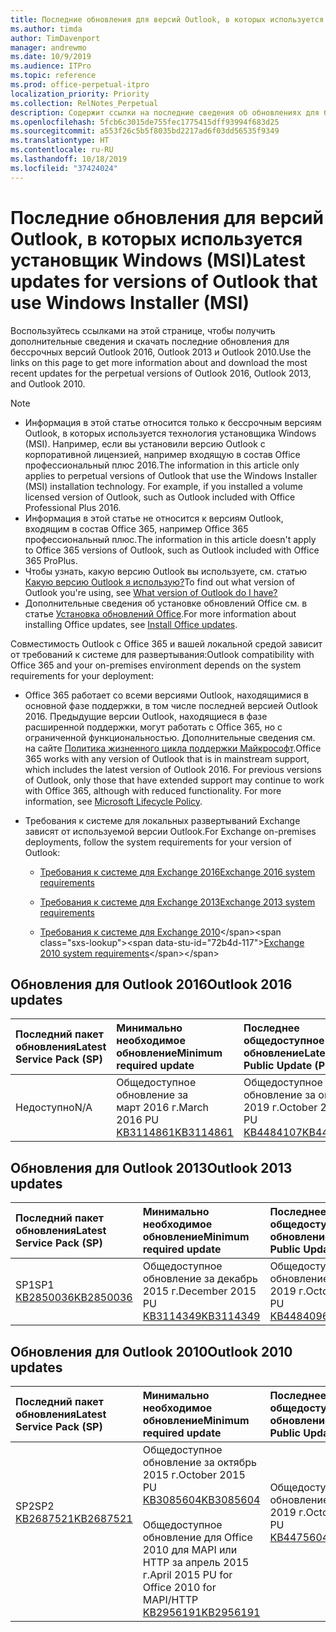 ```yaml
---
title: Последние обновления для версий Outlook, в которых используется установщик Windows (MSI)
ms.author: timda
author: TimDavenport
manager: andrewmo
ms.date: 10/9/2019
ms.audience: ITPro
ms.topic: reference
ms.prod: office-perpetual-itpro
localization_priority: Priority
ms.collection: RelNotes_Perpetual
description: Содержит ссылки на последние сведения об обновлениях для бессрочных версий Outlook 2016, Outlook 2013 и Outlook 2010 для ИТ-специалистов
ms.openlocfilehash: 5fcb6c3015de755fec1775415dff93994f683d25
ms.sourcegitcommit: a553f26c5b5f8035bd2217ad6f03dd56535f9349
ms.translationtype: HT
ms.contentlocale: ru-RU
ms.lasthandoff: 10/18/2019
ms.locfileid: "37424024"
---
```

# <a name="latest-updates-for-versions-of-outlook-that-use-windows-installer-msi"></a><span data-ttu-id="72b4d-103">Последние обновления для версий Outlook, в которых используется установщик Windows (MSI)</span><span class="sxs-lookup"><span data-stu-id="72b4d-103">Latest updates for versions of Outlook that use Windows Installer (MSI)</span></span>

<span data-ttu-id="72b4d-104">Воспользуйтесь ссылками на этой странице, чтобы получить дополнительные сведения и скачать последние обновления для бессрочных версий Outlook 2016, Outlook 2013 и Outlook 2010.</span><span class="sxs-lookup"><span data-stu-id="72b4d-104">Use the links on this page to get more information about and download the most recent updates for the perpetual versions of Outlook 2016, Outlook 2013, and Outlook 2010.</span></span>
  
> [!NOTE]
> - <span data-ttu-id="72b4d-p101">Информация в этой статье относится только к бессрочным версиям Outlook, в которых используется технология установщика Windows (MSI). Например, если вы установили версию Outlook с корпоративной лицензией, например входящую в состав Office профессиональный плюс 2016.</span><span class="sxs-lookup"><span data-stu-id="72b4d-p101">The information in this article only applies to perpetual versions of Outlook that use the Windows Installer (MSI) installation technology. For example, if you installed a volume licensed version of Outlook, such as Outlook included with Office Professional Plus 2016.</span></span>
> - <span data-ttu-id="72b4d-107">Информация в этой статье не относится к версиям Outlook, входящим в состав Office 365, например Office 365 профессиональный плюс.</span><span class="sxs-lookup"><span data-stu-id="72b4d-107">The information in this article doesn't apply to Office 365 versions of Outlook, such as Outlook included with Office 365 ProPlus.</span></span>
> - <span data-ttu-id="72b4d-108">Чтобы узнать, какую версию Outlook вы используете, см. статью [Какую версию Outlook я использую?](https://support.office.com/article/b3a9568c-edb5-42b9-9825-d48d82b2257c)</span><span class="sxs-lookup"><span data-stu-id="72b4d-108">To find out what version of Outlook you're using, see [What version of Outlook do I have?](https://support.office.com/article/b3a9568c-edb5-42b9-9825-d48d82b2257c)</span></span>
> - <span data-ttu-id="72b4d-109">Дополнительные сведения об установке обновлений Office см. в статье [Установка обновлений Office](https://support.office.com/article/2ab296f3-7f03-43a2-8e50-46de917611c5).</span><span class="sxs-lookup"><span data-stu-id="72b4d-109">For more information about installing Office updates, see [Install Office updates](https://support.office.com/article/2ab296f3-7f03-43a2-8e50-46de917611c5).</span></span> 
  
<span data-ttu-id="72b4d-110">Совместимость Outlook с Office 365 и вашей локальной средой зависит от требований к системе для развертывания:</span><span class="sxs-lookup"><span data-stu-id="72b4d-110">Outlook compatibility with Office 365 and your on-premises environment depends on the system requirements for your deployment:</span></span>
  
- <span data-ttu-id="72b4d-p102">Office 365 работает со всеми версиями Outlook, находящимися в основной фазе поддержки, в том числе последней версией Outlook 2016. Предыдущие версии Outlook, находящиеся в фазе расширенной поддержки, могут работать с Office 365, но с ограниченной функциональностью. Дополнительные сведения см. на сайте [Политика жизненного цикла поддержки Майкрософт](https://support.microsoft.com/lifecycle).</span><span class="sxs-lookup"><span data-stu-id="72b4d-p102">Office 365 works with any version of Outlook that is in mainstream support, which includes the latest version of Outlook 2016. For previous versions of Outlook, only those that have extended support may continue to work with Office 365, although with reduced functionality. For more information, see [Microsoft Lifecycle Policy](https://support.microsoft.com/lifecycle).</span></span>
    
- <span data-ttu-id="72b4d-114">Требования к системе для локальных развертываний Exchange зависят от используемой версии Outlook.</span><span class="sxs-lookup"><span data-stu-id="72b4d-114">For Exchange on-premises deployments, follow the system requirements for your version of Outlook:</span></span>
    
  - [<span data-ttu-id="72b4d-115">Требования к системе для Exchange 2016</span><span class="sxs-lookup"><span data-stu-id="72b4d-115">Exchange 2016 system requirements</span></span>](https://docs.microsoft.com/Exchange/plan-and-deploy/system-requirements)
    
  - [<span data-ttu-id="72b4d-116">Требования к системе для Exchange 2013</span><span class="sxs-lookup"><span data-stu-id="72b4d-116">Exchange 2013 system requirements</span></span>](https://docs.microsoft.com/exchange/exchange-2013-system-requirements-exchange-2013-help)
    
  - <span data-ttu-id="72b4d-117">[Требования к системе для Exchange 2010](https://docs.microsoft.com/previous-versions/office/exchange-server-2010/aa996719(v=exchg.141))</span><span class="sxs-lookup"><span data-stu-id="72b4d-117">[Exchange 2010 system requirements](https://docs.microsoft.com/previous-versions/office/exchange-server-2010/aa996719(v=exchg.141))</span></span>

   
## <a name="outlook-2016-updates"></a><span data-ttu-id="72b4d-118">Обновления для Outlook 2016</span><span class="sxs-lookup"><span data-stu-id="72b4d-118">Outlook 2016 updates</span></span>

|<span data-ttu-id="72b4d-119">**Последний пакет обновления**</span><span class="sxs-lookup"><span data-stu-id="72b4d-119">**Latest Service Pack (SP)**</span></span>|<span data-ttu-id="72b4d-120">**Минимально необходимое обновление**</span><span class="sxs-lookup"><span data-stu-id="72b4d-120">**Minimum required update**</span></span>|<span data-ttu-id="72b4d-121">**Последнее общедоступное обновление**</span><span class="sxs-lookup"><span data-stu-id="72b4d-121">**Latest Public Update (PU)**</span></span>|
|:-----|:-----|:-----|
|<span data-ttu-id="72b4d-122">Недоступно</span><span class="sxs-lookup"><span data-stu-id="72b4d-122">N/A</span></span>  <br/> |<span data-ttu-id="72b4d-123">Общедоступное обновление за март 2016 г.</span><span class="sxs-lookup"><span data-stu-id="72b4d-123">March 2016 PU</span></span> <br/>[<span data-ttu-id="72b4d-124">KB3114861</span><span class="sxs-lookup"><span data-stu-id="72b4d-124">KB3114861</span></span>](https://support.microsoft.com/help/3114861) <br/> |<span data-ttu-id="72b4d-125">Общедоступное обновление за октябрь 2019 г.</span><span class="sxs-lookup"><span data-stu-id="72b4d-125">October 2019 PU</span></span> <br/>[<span data-ttu-id="72b4d-126">KB4484107</span><span class="sxs-lookup"><span data-stu-id="72b4d-126">KB4484107</span></span>](https://support.microsoft.com/help/4484107) 

## <a name="outlook-2013-updates"></a><span data-ttu-id="72b4d-127">Обновления для Outlook 2013</span><span class="sxs-lookup"><span data-stu-id="72b4d-127">Outlook 2013 updates</span></span>

|<span data-ttu-id="72b4d-128">**Последний пакет обновления**</span><span class="sxs-lookup"><span data-stu-id="72b4d-128">**Latest Service Pack (SP)**</span></span>|<span data-ttu-id="72b4d-129">**Минимально необходимое обновление**</span><span class="sxs-lookup"><span data-stu-id="72b4d-129">**Minimum required update**</span></span>|<span data-ttu-id="72b4d-130">**Последнее общедоступное обновление**</span><span class="sxs-lookup"><span data-stu-id="72b4d-130">**Latest Public Update (PU)**</span></span>|
|:-----|:-----|:-----|
|<span data-ttu-id="72b4d-131">SP1</span><span class="sxs-lookup"><span data-stu-id="72b4d-131">SP1</span></span>  <br/>[<span data-ttu-id="72b4d-132">KB2850036</span><span class="sxs-lookup"><span data-stu-id="72b4d-132">KB2850036</span></span>](https://go.microsoft.com/fwlink/p/?LinkId=512538) <br/> |<span data-ttu-id="72b4d-133">Общедоступное обновление за декабрь 2015 г.</span><span class="sxs-lookup"><span data-stu-id="72b4d-133">December 2015 PU</span></span> <br/>[<span data-ttu-id="72b4d-134">KB3114349</span><span class="sxs-lookup"><span data-stu-id="72b4d-134">KB3114349</span></span>](https://support.microsoft.com/kb/3114349) <br/> |<span data-ttu-id="72b4d-135">Общедоступное обновление за октябрь 2019 г.</span><span class="sxs-lookup"><span data-stu-id="72b4d-135">October 2019 PU</span></span> <br/>[<span data-ttu-id="72b4d-136">KB4484096</span><span class="sxs-lookup"><span data-stu-id="72b4d-136">KB4484096</span></span>](https://support.microsoft.com/help/4484096)  |
   
## <a name="outlook-2010-updates"></a><span data-ttu-id="72b4d-137">Обновления для Outlook 2010</span><span class="sxs-lookup"><span data-stu-id="72b4d-137">Outlook 2010 updates</span></span>

|<span data-ttu-id="72b4d-138">**Последний пакет обновления**</span><span class="sxs-lookup"><span data-stu-id="72b4d-138">**Latest Service Pack (SP)**</span></span>|<span data-ttu-id="72b4d-139">**Минимально необходимое обновление**</span><span class="sxs-lookup"><span data-stu-id="72b4d-139">**Minimum required update**</span></span>|<span data-ttu-id="72b4d-140">**Последнее общедоступное обновление**</span><span class="sxs-lookup"><span data-stu-id="72b4d-140">**Latest Public Update (PU)**</span></span>|
|:-----|:-----|:-----|
|<span data-ttu-id="72b4d-141">SP2</span><span class="sxs-lookup"><span data-stu-id="72b4d-141">SP2</span></span> <br/>[<span data-ttu-id="72b4d-142">KB2687521</span><span class="sxs-lookup"><span data-stu-id="72b4d-142">KB2687521</span></span>](https://go.microsoft.com/fwlink/p/?LinkId=512542) <br><br><br><br/> |<span data-ttu-id="72b4d-143">Общедоступное обновление за октябрь 2015 г.</span><span class="sxs-lookup"><span data-stu-id="72b4d-143">October 2015 PU</span></span> <br/> [<span data-ttu-id="72b4d-144">KB3085604</span><span class="sxs-lookup"><span data-stu-id="72b4d-144">KB3085604</span></span>](https://support.microsoft.com/kb/3085604) <br/><br/>  <span data-ttu-id="72b4d-145">Общедоступное обновление для Office 2010 для MAPI или HTTP за апрель 2015 г.</span><span class="sxs-lookup"><span data-stu-id="72b4d-145">April 2015 PU for Office 2010 for MAPI/HTTP</span></span> <br/> [<span data-ttu-id="72b4d-146">KB2956191</span><span class="sxs-lookup"><span data-stu-id="72b4d-146">KB2956191</span></span>](https://support.microsoft.com/ru-RU/help/2956191/april-14-2015-update-for-office-2010-kb2956191) <br/> |<span data-ttu-id="72b4d-147">Общедоступное обновление за октябрь 2019 г.</span><span class="sxs-lookup"><span data-stu-id="72b4d-147">October 2019 PU</span></span> <br/>[<span data-ttu-id="72b4d-148">KB4475604</span><span class="sxs-lookup"><span data-stu-id="72b4d-148">KB4475604</span></span>](https://support.microsoft.com/help/4475604) <br><br><br><br/>|
   

